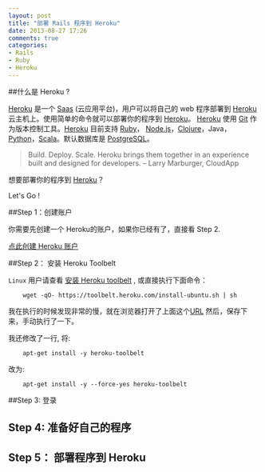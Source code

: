 ```yaml
---
layout: post
title: "部署 Rails 程序到 Heroku"
date: 2013-08-27 17:26
comments: true
categories:
- Rails
- Ruby
- Heroku
---
```



##什么是 Heroku ?

[Heroku][1] 是一个 [Saas][2] (云应用平台)，用户可以将自己的 web 程序部署到 [Heroku][1] 云主机上。使用简单的命令就可以部署你的程序到 [Heroku][1]。 [Heroku][1] 使用 [Git][5] 作为版本控制工具。[Heroku][1] 目前支持 [Ruby][3]， [Node.js][4]，[Clojure][6]，Java，[Python][7]，[Scala][8]。默认数据库是 [PostgreSQL][9]。

>Build. Deploy. Scale. Heroku brings them together
>in an experience built and designed for developers.
> – Larry Marburger, CloudApp

想要部署你的程序到 [Heroku][1]？

Let's Go !

<!-- more -->

##Step 1：创建账户

你需要先创建一个 Heroku的账户，如果你已经有了，直接看 Step 2.

[点此创建 Heroku 账户][10]

##Step 2： 安装 Heroku Toolbelt

`Linux` 用户请查看 [安装 Heroku toolbelt][11] , 或直接执行下面命令：

```
    wget -qO- https://toolbelt.heroku.com/install-ubuntu.sh | sh
```

我在执行的时候发现非常的慢，就在浏览器打开了上面这个[URL][12] 然后，保存下来，手动执行了一下。

我还修改了一行,
将:

```
    apt-get install -y heroku-toolbelt
```
改为:

```
    apt-get install -y --force-yes heroku-toolbelt
```
##Step 3: 登录


## Step 4: 准备好自己的程序


## Step 5： 部署程序到 Heroku


[1]:https://www.heroku.com/
[2]:http://en.wikipedia.org/wiki/Platform_as_a_service
[3]:http://www.ruby-lang.org/en/
[4]:http://nodejs.org/
[5]:http://git-scm.com/
[6]:http://clojure.org/
[7]:http://www.python.org/
[8]:http://www.scala-lang.org/
[9]:http://www.postgresql.org/
[10]:https://api.heroku.com/signup/devcenter "创建 Heroku 账户"
[11]:https://toolbelt.heroku.com/debian "install heroku toolbet linux"
[12]:https://toolbelt.heroku.com/install-ubuntu.sh "https://toolbelt.heroku.com/install-ubuntu.sh"